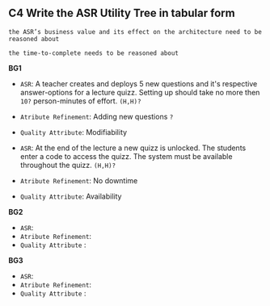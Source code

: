 ## **C4**  Write the ASR Utility Tree in tabular form

`the ASR’s business value and its effect on the architecture need to be reasoned about`

`the time-to-complete needs to be reasoned about`


**BG1**
- `ASR`: A teacher creates and deploys 5 new questions and it's respective answer-options for a lecture quizz. Setting up should take no more then `10?` person-minutes of effort. `(H,H)?` 
- `Atribute Refinement`: Adding new questions `?`
- `Quality Attribute`: Modifiability

- `ASR`: At the end of the lecture a new quizz is unlocked. The students enter a code to access the quizz. The system must be available throughout the quizz.  `(H,H)?` 
- `Atribute Refinement`: No downtime 
- `Quality Attribute`: Availability


**BG2**
- `ASR`: 
- `Atribute Refinement`: 
- `Quality Attribute` : 
 

**BG3**
- `ASR`: 
- `Atribute Refinement`: 
- `Quality Attribute` : 